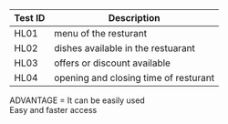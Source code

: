 |Test ID  |    Description  |  
-------------|-----------------------------------
|HL01     | menu of the resturant                    | 
|HL02     | dishes available in the restuarant       |
|HL03     | offers or discount available             |
|HL04     | opening and closing time of resturant    |


ADVANTAGE = It can be easily used  
            Easy and faster access
